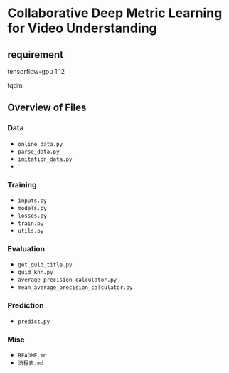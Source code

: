 # Collaborative Deep Metric Learning for Video Understanding

## requirement

tensorflow-gpu    1.12

tqdm
  
## Overview of Files

### Data

* `online_data.py`
* `parse_data.py`
* `imitation_data.py`
* ``

### Training

* `inputs.py`
* `models.py`
* `losses.py`
* `train.py`
* `utils.py`

### Evaluation

* `get_guid_title.py`
* `guid_knn.py`
* `average_precision_calculator.py`
* `mean_average_precision_calculator.py`

### Prediction

* `predict.py`

### Misc

* `README.md`
* `流程表.md`